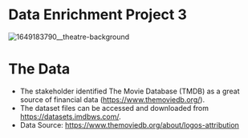 # Data Enrichment Project 3
 
![1649183790__theatre-background](https://github.com/Mhoover41/Data-Enrichment-Project-3/assets/127150137/9b44cf11-0993-49c0-9a33-d62d614578b6)


# The Data
- The stakeholder identified The Movie Database (TMDB) as a great source of financial data (https://www.themoviedb.org/).
- The dataset files can be accessed and downloaded from https://datasets.imdbws.com/.
- Data Source: https://www.themoviedb.org/about/logos-attribution
